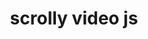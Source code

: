 ---
title: "scrolly video js"
url: https://scrollyvideo.js.org/
image: 1674072483000.png
tags: ["code","js"]
description: "scrollytelling with videos"
---